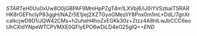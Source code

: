 $START$eH0Uu0xUw8O0jGBPAF9MmHpPZgT4m1LXVbj6/iJ0iYVSzbalTSRARHK8rOEFhcIyP83ggH/NAZr5E1jiej2XZTGyoGMezliY8Pnx0m1mL+DdL/7gnXrcaIkcjwD9D1/JQW42CMs+h2uheH4hoZxEGKk30z+Ztzz4A8hlLwJbCCC6eoUhCXldYNpeWTCPVMXE0QFlyEPO6wDiLD4eO25glQ==$END$